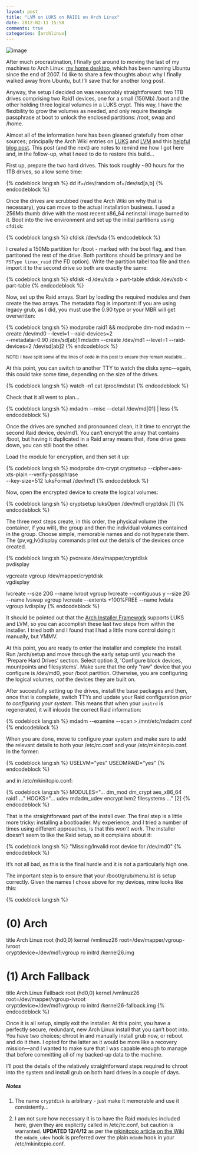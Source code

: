```yaml
---
layout: post
title: "LVM on LUKS on RAID1 on Arch Linux"
date: 2012-02-11 15:58
comments: true
categories: [archlinux]
---
```

![image](http://dl.dropbox.com/u/261312/Blog-images/lvm-luks-raid.png)

After much procrastination, I finally got around to moving the last of
my machines to Arch Linux: 
[my home desktop](http://jasonwryan.com/blog/2010/10/04/the-setup/ "The Setup post"),
which has been running Ubuntu since the end of 2007. I’d like to share a
few thoughts about why I finally walked away from Ubuntu, but I’ll save
that for another long post.

Anyway, the setup I decided on was reasonably straightforward: two 1TB
drives comprising two Raid1 devices, one for a small (150Mb) 
<span class="file">/boot</span> and the other holding three logical volumes 
in a LUKS crypt. This way, I have the flexibility to grow the volumes as 
needed, and only require thesingle passphrase at boot to unlock the 
enclosed partitions: <span class="file">/root</span>, <span class="file">swap</span>
and <span class="file">/home</span>.

Almost all of the information here has been gleaned gratefully from
other sources; principally the Arch Wiki entries on
[LUKS](https://wiki.archlinux.org/index.php/LUKS "Arch wiki entry") and
[LVM](https://wiki.archlinux.org/index.php/Lvm "Arch LVM article") and
this [helpful blog post](http://www.pindarsign.de/webblog/?p=767 "Blog post on LUKS and LVM").
This post (and the next) are notes to remind me how I got here and, in
the follow-up, what I need to do to restore this build…

First up, prepare the two hard drives. This took roughly ~90 hours for
the 1TB drives, so allow some time:

{% codeblock lang:sh %}
dd if=/dev/random of=/dev/sd[a,b]
{% endcodeblock %}

Once the drives are scrubbed (read the Arch Wiki on why that is
necessary), you can move to the actual installation business. I used a
256Mb thumb drive with the most recent x86\_64 netinstall image burned
to it. Boot into the live environment and set up the initial partitions
using `cfdisk`:

{% codeblock lang:sh %}
cfdisk /dev/sda
{% endcodeblock %}

I created a 150Mb partition for <span class="file">/boot</span> - marked 
with the boot flag, and then partitoned the rest of the drive. Both partitons 
should be primary and be `FSType linux_raid` (the FD option). Write the 
partition tabel toa file and then import it to the second drive so both are exactly the
same:

{% codeblock lang:sh %}
sfdisk -d /dev/sda > part-table
sfdisk /dev/sdb < part-table
{% endcodeblock %}

Now, set up the Raid arrays. Start by loading the required modules and
then create the two arrays. The metadata flag is important: if you are
using legacy grub, as I did, you must use the 0.90 type or your MBR will
get overwritten:

{% codeblock lang:sh %}
modprobe raid1 && modprobe dm-mod
mdadm --create /dev/md0 --level=1 --raid-devices=2 \
    --metadata=0.90 /dev/sd[ab]1
mdadm --create /dev/md1 --level=1 --raid-devices=2 /dev/sd[ab]2
{% endcodeblock %}

<sup>NOTE: I have split some of the lines of code in this post to ensure they remain readable…</sup>

At this point, you can switch to another TTY to watch the disks
sync—again, this could take some time, depending on the size of the
drives.

{% codeblock lang:sh %}
watch -n1 cat /proc/mdstat
{% endcodeblock %}

Check that it all went to plan…

{% codeblock lang:sh %}
mdadm --misc --detail /dev/md[01] | less
{% endcodeblock %}

Once the drives are synched and pronounced clean, it it time to encrypt
the second Raid device, <span class="file">dev/md1</span>. You can’t encrypt 
the array that contains <span class="file">/boot</span>, 
but having it duplicated in a Raid array means that, ifone drive goes down, 
you can still boot the other.

Load the module for encryption, and then set it up:

{% codeblock lang:sh %}
modprobe dm-crypt
cryptsetup --cipher=aes-xts-plain --verify-passphrase \
    --key-size=512 luksFormat /dev/md1
{% endcodeblock %}

Now, open the encrypted device to create the logical volumes:

{% codeblock lang:sh %}
cryptsetup luksOpen /dev/md1 cryptdisk   [1]
{% endcodeblock %}

The three next steps create, in this order, the physical volume (the
container, if you will), the group and then the individual volumes
contained in the group. Choose simple, memorable names and do not
hypenate them. The {pv,vg,lv}display commands print out the details of
the devices once created.

{% codeblock lang:sh %}
pvcreate /dev/mapper/cryptdisk  
pvdisplay

vgcreate vgroup /dev/mapper/cryptdisk  
vgdisplay

lvcreate --size 20G --name lvroot vgroup
lvcreate --contiguous y --size 2G --name lvswap vgroup 
lvcreate --extents +100%FREE --name lvdata vgroup 
lvdisplay
{% endcodeblock %}

It should be pointed out that the 
[Arch Installer Framework](https://github.com/Dieterbe/aif "AIF on Github") supports
LUKS and LVM, so you can accomplish these last two steps from within the
installer. I tried both and I found that I had a little more control
doing it manually, but YMMV.

At this point, you are ready to enter the installer and complete the
install. Run /arch/setup and move through the early setup until you
reach the 'Prepare Hard Drives' section. Select option 3, 'Configure block
devices, mountpoints and filesystems'. Make sure that the only “raw”
device that you configure is <span class="file">/dev/md0</span>, your 
<span class="file">/boot</span> partition. Otherwise,
you are configuring the logical volumes, *not* the devices they are
built on.

After succesfully setting up the drives, install the base packages and
then, once that is complete, switch TTYs and update your Raid
configuration *prior to configuring your system*. This means that when
your `initrd` is regenerated, it will inlcude the correct Raid
information:

{% codeblock lang:sh %}
mdadm --examine --scan > /mnt/etc/mdadm.conf
{% endcodeblock %}

When you are done, move to configure your system and make sure to add
the relevant details to both your <span class="file">/etc/rc.conf</span> and your
<span class="file">/etc/mkinitcpio.conf</span>. In the former:

{% codeblock lang:sh %}
USELVM="yes"
USEDMRAID="yes"
{% endcodeblock %}

and in /etc/mkinitcpio.conf:

{% codeblock lang:sh %}
MODULES="... dm_mod dm_crypt aes_x86_64 raid1 ..."
HOOKS="... udev mdadm_udev encrypt lvm2 filesystems ..."  [2]
{% endcodeblock %}

That is the straightforward part of the install over. The final step is
a little more tricky: installing a bootloader. My experience, and I
tried a number of times using different approaches, is that this *won’t
work*. The installer doesn’t seem to like the Raid setup, so it
complains about it:

{% codeblock lang:sh %}
"Missing/Invalid root device for /dev/md0"
{% endcodeblock %}

It’s not all bad, as this is the final hurdle and it is not a
particularly high one.

The important step is to ensure that your <span class="file">/boot/grub/menu.lst</span> is setup
correctly. Given the names I chose above for my devices, mine looks like
this:

{% codeblock lang:sh %}
# (0) Arch
title  Arch Linux
root   (hd0,0)
kernel /vmlinuz26 root=/dev/mapper/vgroup-lvroot \
cryptdevice=/dev/md1:vgroup ro
initrd /kernel26.img

# (1) Arch Fallback
title  Arch Linux Fallback
root   (hd0,0)
kernel /vmlinuz26 root=/dev/mapper/vgroup-lvroot \
cryptdevice=/dev/md1:vgroup ro
initrd /kernel26-fallback.img
{% endcodeblock %}

Once it is all setup, simply exit the installer. At this point, you have
a perfectly secure, redundant, new Arch Linux install that you can’t
boot into. You have two choices; chroot in and manually install grub
now, or reboot and do it then. I opted for the latter as it would be
more like a recovery mission—and I wanted to make sure that I was
capable enough to manage that before committing all of my backed-up data
to the machine.

I’ll post the details of the relatively straightforward steps required
to chroot into the system and install grub on both hard drives in a
couple of days.

##### Notes
1. The name `cryptdisk` is arbitrary - just make it memorable and use it
consistently…

2. I am not sure how necessary it is to have the Raid modules included
here, given they are explicitly called in <span class="file">/etc/rc.conf</span>, but caution is
warranted. **UPDATED 12/4/12** as per the [mkinitcpio article on the Wiki](https://wiki.archlinux.org/index.php/Mkinitcpio#HOOKS)
the `mdadm_udev` hook is preferred over the plain `mdadm` hook in your
<span class="file">/etc/mkinitcpio.conf</span>.
